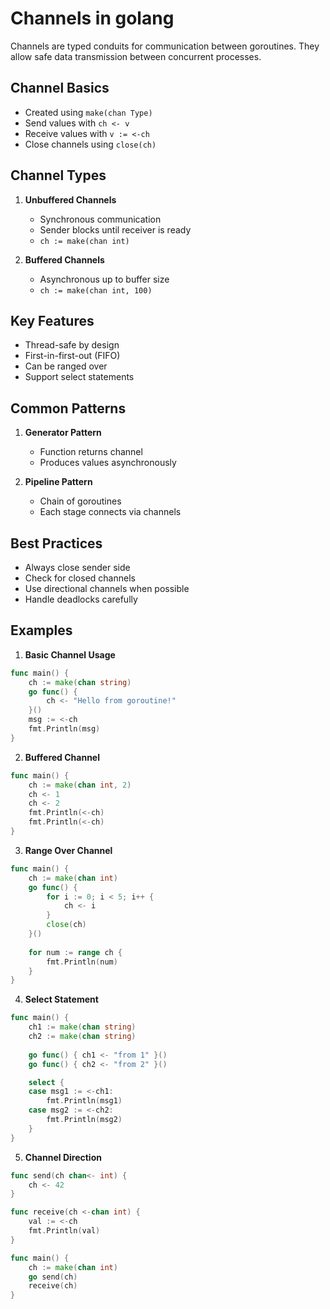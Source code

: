 # Channels in golang
Channels are typed conduits for communication between goroutines. They allow safe data transmission between concurrent processes.

## Channel Basics
- Created using `make(chan Type)`
- Send values with `ch <- v`
- Receive values with `v := <-ch`
- Close channels using `close(ch)`

## Channel Types
1. **Unbuffered Channels**
    - Synchronous communication
    - Sender blocks until receiver is ready
    - `ch := make(chan int)`

2. **Buffered Channels**
    - Asynchronous up to buffer size
    - `ch := make(chan int, 100)`

## Key Features
- Thread-safe by design
- First-in-first-out (FIFO)
- Can be ranged over
- Support select statements

## Common Patterns
1. **Generator Pattern**
    - Function returns channel
    - Produces values asynchronously

2. **Pipeline Pattern**
    - Chain of goroutines
    - Each stage connects via channels

## Best Practices
- Always close sender side
- Check for closed channels
- Use directional channels when possible
- Handle deadlocks carefully

## Examples

1. **Basic Channel Usage**
```go
func main() {
    ch := make(chan string)
    go func() {
        ch <- "Hello from goroutine!"
    }()
    msg := <-ch
    fmt.Println(msg)
}
```

2. **Buffered Channel**
```go
func main() {
    ch := make(chan int, 2)
    ch <- 1
    ch <- 2
    fmt.Println(<-ch)
    fmt.Println(<-ch)
}
```

3. **Range Over Channel**
```go
func main() {
    ch := make(chan int)
    go func() {
        for i := 0; i < 5; i++ {
            ch <- i
        }
        close(ch)
    }()
    
    for num := range ch {
        fmt.Println(num)
    }
}
```

4. **Select Statement**
```go
func main() {
    ch1 := make(chan string)
    ch2 := make(chan string)
    
    go func() { ch1 <- "from 1" }()
    go func() { ch2 <- "from 2" }()

    select {
    case msg1 := <-ch1:
        fmt.Println(msg1)
    case msg2 := <-ch2:
        fmt.Println(msg2)
    }
}
```

5. **Channel Direction**
```go
func send(ch chan<- int) {
    ch <- 42
}

func receive(ch <-chan int) {
    val := <-ch
    fmt.Println(val)
}

func main() {
    ch := make(chan int)
    go send(ch)
    receive(ch)
}
```